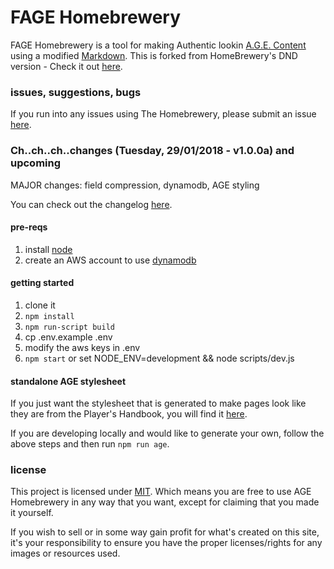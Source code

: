 # FAGE Homebrewery
FAGE Homebrewery is a tool for making Authentic lookin [A.G.E. Content](https://greenroninstore.com/collections/age-system) using a modified [Markdown](https://github.com/adam-p/markdown-here/wiki/Markdown-Cheatsheet). This is forked from HomeBrewery's DND version - Check it out [here](https://homebrewery.naturalcrit.com).


### issues, suggestions, bugs
If you run into any issues using The Homebrewery, please submit an issue [here](/issues).

### Ch..ch..ch..changes (Tuesday, 29/01/2018 - v1.0.0a) and upcoming
MAJOR changes: field compression, dynamodb, AGE styling

You can check out the changelog [here](https://github.com/LimpingNinja/age-homebrewery/blob/master/changelog.md).

#### pre-reqs
1. install [node](https://nodejs.org/en/)
1. create an AWS account to use [dynamodb](https://aws.amazon.com/dynamodb/)

#### getting started
1. clone it
1. `npm install`
1. `npm run-script build`
1. cp .env.example .env
1. modify the aws keys in .env
1. `npm start` or set NODE_ENV=development && node scripts/dev.js

#### standalone AGE stylesheet
If you just want the stylesheet that is generated to make pages look like they are from the Player's Handbook, you will find it [here](https://github.com/stolksdorf/homebrewery/blob/master/age.standalone.css).

If you are developing locally and would like to generate your own, follow the above steps and then run `npm run age`.

### license

This project is licensed under [MIT](./license). Which means you are free to use AGE Homebrewery in any way that you want, except for claiming that you made it yourself.

If you wish to sell or in some way gain profit for what's created on this site, it's your responsibility to ensure you have the proper licenses/rights for any images or resources used.
